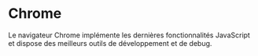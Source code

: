 # Chrome

Le navigateur Chrome implémente les dernières fonctionnalités JavaScript et dispose des meilleurs outils de développement et de debug.


